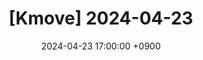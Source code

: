 ---
title: "[Kmove] 2024-04-23"
date: 2024-04-23 17:00:00 +0900

categories: [ blog, study, kmove ]
tags: [Excel]
---